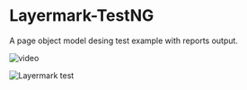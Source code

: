 # Layermark-TestNG 

A page object model desing test example with reports output. 


![video](https://github.com/Bariscanates404/voyz-voyz_public/blob/main/layermark.gif)


![Layermark test](https://user-images.githubusercontent.com/103248330/176447618-605dd8c2-ca8f-4f47-a153-a082afb0abd9.png)
